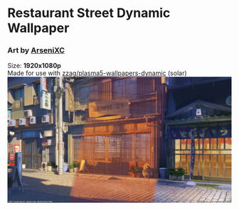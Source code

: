 # Restaurant Street Dynamic Wallpaper
### Art by [ArseniXC](https://www.deviantart.com/arsenixc/gallery)  
Size: **1920x1080p**  
Made for use with [zzag/plasma5-wallpapers-dynamic](https://github.com/zzag/plasma5-wallpapers-dynamic) (solar)  
![](https://github.com/resindrake/plasma5-wallpapers-dynamic-restaurant-street/blob/master/contents/images/restaurant-street-preview.jpg)
